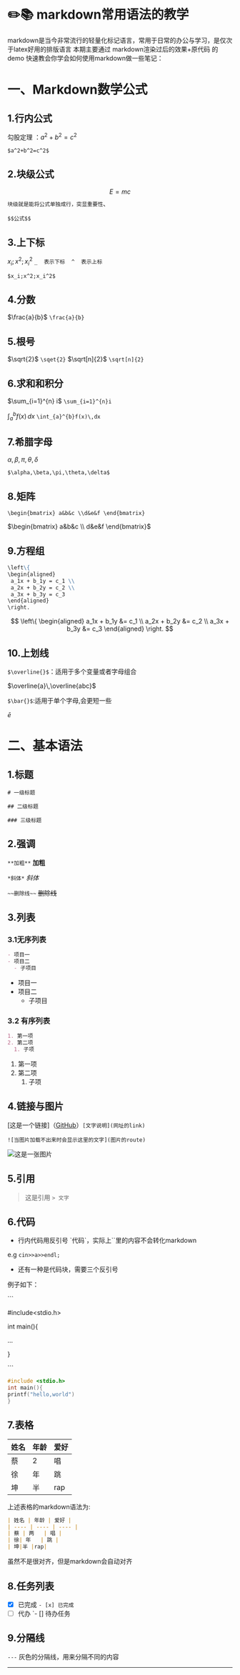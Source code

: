 # ✏️📚 markdown常用语法的教学
markdown是当今非常流行的轻量化标记语言，常用于日常的办公与学习，是仅次于latex好用的排版语言
本期主要通过 markdown渲染过后的效果+原代码 的demo 快速教会你学会如何使用markdown做一些笔记：
# 一、Markdown数学公式

## 1.行内公式

勾股定理 ：$a^2+b^2=c^2$

`$a^2+b^2=c^2$`

## 2.块级公式

$$E=mc$$ `块级就是能将公式单独成行，突显重要性`、

`$$公式$$`

## 3.上下标

$x_i;x^2;x_i^2$  `_  表示下标  ^  表示上标`

`$x_i;x^2;x_i^2$` 

## 4.分数

$\frac{a}{b}$ `\frac{a}{b}`

## 5.根号

$\sqrt{2}$  `\sqet{2}`
$\sqrt[n]{2}$    `\sqrt[n]{2}`

## 6.求和和积分

$\sum_{i=1}^{n} i$   `\sum_{i=1}^{n}i`

$\int_{a}^{b} f(x)\,dx$ `\int_{a}^{b}f(x)\,dx`

## 7.希腊字母

$\alpha,\beta,\pi,\theta,\delta$

`$\alpha,\beta,\pi,\theta,\delta$`

## 8.矩阵

`\begin{bmatrix} a&b&c \\d&e&f \end{bmatrix}`

$\begin{bmatrix} a&b&c \\ d&e&f \end{bmatrix}$

## 9.方程组

``````markdown
\left\{
\begin{aligned}
 a_1x + b_1y = c_1 \\
 a_2x + b_2y = c_2 \\
 a_3x + b_3y = c_3
\end{aligned}
\right.
``````


$$
\left\{
\begin{aligned}
  a_1x + b_1y &= c_1 \\
  a_2x + b_2y &= c_2 \\
  a_3x + b_3y &= c_3 
\end{aligned}
\right.
$$

## 10.上划线

`$\overline{}$`：适用于多个变量或者字母组合

$\overline{a}\,\overline{abc}$

`$\bar{}$`:适用于单个字母,会更短一些

$\bar{e}$

# 



# 二、基本语法

## 1.标题

`# 一级标题`

`## 二级标题`

`### 三级标题`

## 2.强调

`**加粗**`    **加粗**

`*斜体*`          *斜体*

`~~删除线~~`         ~~删除线~~

## 3.列表

### 3.1无序列表

``````markdown
- 项目一
- 项目二
  - 子项目
``````

- 项目一
- 项目二
  - 子项目

### 3.2 有序列表

``````markdown
1. 第一项
2. 第二项
  1. 子项
``````



1. 第一项
2. 第二项
   1. 子项

## 4.链接与图片

[这是一个链接]（[GitHub](https://github.com/)）`[文字说明](网址的link)`

`![当图片加载不出来时会显示这里的文字](图片的route)`

![这是一张图片](1.png)

## 5.引用

> 这是引用  `> 文字`

## 6.代码

- 行内代码用反引号 \`代码\`，实际上\`\`里的内容不会转化markdown

e.g `cin>>a>>endl;`

- 还有一种是代码块，需要三个反引号

例子如下：

\```

#include<stdio.h>

int main(){

...

}

\```

``````c
#include <stdio.h>
int main(){
printf("hello,world")
}

``````

## 7.表格

| 姓名 | 年龄 | 爱好 |
| ---- | ---- | ---- |
| 蔡   | 2    | 唱   |
| 徐   | 年   | 跳   |
| 坤   | 半   | rap  |



上述表格的markdown语法为:

``````markdown
| 姓名 | 年龄 | 爱好 |
| ---- | ---- | ---- |
| 蔡 | 两   | 唱 |
| 徐| 年   | 跳 |
| 坤|半 |rap|
``````

虽然不是很对齐，但是markdown会自动对齐

## 8.任务列表

- [x] 已完成    `- [x] 已完成`
- [ ] 代办      `- [] 待办任务

## 9.分隔线

`---` 灰色的分隔线，用来分隔不同的内容

---





